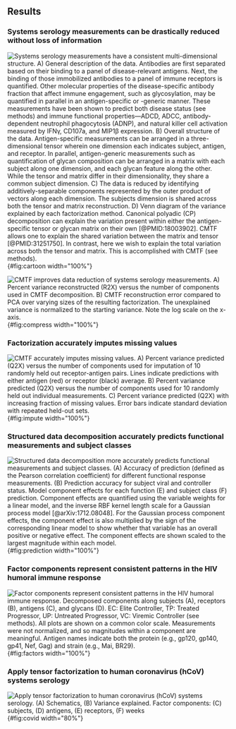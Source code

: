 ## Results

### Systems serology measurements can be drastically reduced without loss of information

![**Systems serology measurements have a consistent multi-dimensional structure.** A) General description of the data. Antibodies are first separated based on their binding to a panel of disease-relevant antigens. Next, the binding of those immobilized antibodies to a panel of immune receptors is quantified. Other molecular properties of the disease-specific antibody fraction that affect immune engagement, such as glycosylation, may be quantified in parallel in an antigen-specific or -generic manner. These measurements have been shown to predict both disease status (see methods) and immune functional properties—ADCD, ADCC, antibody-dependent neutrophil phagocytosis (ADNP), and natural killer cell activation measured by IFNγ, CD107a, and MIP1β expression. B) Overall structure of the data. Antigen-specific measurements can be arranged in a three-dimensional tensor wherein one dimension each indicates subject, antigen, and receptor. In parallel, antigen-generic measurements such as quantification of glycan composition can be arranged in a matrix with each subject along one dimension, and each glycan feature along the other. While the tensor and matrix differ in their dimensionality, they share a common subject dimension. C) The data is reduced by identifying additively-separable components represented by the outer product of vectors along each dimension. The subjects dimension is shared across both the tensor and matrix reconstruction. D) Venn diagram of the variance explained by each factorization method. Canonical polyadic (CP) decomposition can explain the variation present within either the antigen-specific tensor or glycan matrix on their own [@PMID:18003902]. CMTF allows one to explain the shared variation between the matrix and tensor [@PMID:31251750]. In contrast, here we wish to explain the total variation across both the tensor and matrix. This is accomplished with CMTF (see methods).](images/schematic.svg "Figure 1"){#fig:cartoon width="100%"}


![**CMTF improves data reduction of systems serology measurements.** A) Percent variance reconstructed (R2X) versus the number of components used in CMTF decomposition. B) CMTF reconstruction error compared to PCA over varying sizes of the resulting factorization. The unexplained variance is normalized to the starting variance. Note the log scale on the x-axis.](figure2.svg "Figure 2"){#fig:compress width="100%"}

### Factorization accurately imputes missing values

![**CMTF accurately imputes missing values.** A) Percent variance predicted (Q2X) versus the number of components used for imputation of 10 randomly held out receptor-antigen pairs. Lines indicate predictions with either antigen (red) or receptor (black) average. B) Percent variance predicted (Q2X) versus the number of components used for 10 randomly held out individual measurements. C) Percent variance predicted (Q2X) with increasing fraction of missing values. Error bars indicate standard deviation with repeated held-out sets.](figure3.svg "Figure 3"){#fig:impute width="100%"}

### Structured data decomposition accurately predicts functional measurements and subject classes

![**Structured data decomposition more accurately predicts functional measurements and subject classes.** (A) Accuracy of prediction (defined as the Pearson correlation coefficient) for different functional response measurements. (B) Prediction accuracy for subject viral and controller status. Model component effects for each function (E) and subject class (F) prediction. Component effects are quantified using the variable weights for a linear model, and the inverse RBF kernel length scale for a Gaussian process model [@arXiv:1712.08048]. For the Gaussian process component effects, the component effect is also multiplied by the sign of the corresponding linear model to show whether that variable has an overall positive or negative effect. The component effects are shown scaled to the largest magnitude within each model.](figure4.svg "Figure 4"){#fig:prediction width="100%"}

### Factor components represent consistent patterns in the HIV humoral immune response

![**Factor components represent consistent patterns in the HIV humoral immune response.** Decomposed components along subjects (A), receptors (B), antigens (C), and glycans (D). EC: Elite Controller, TP: Treated Progressor, UP: Untreated Progressor, VC: Viremic Controller (see methods). All plots are shown on a common color scale. Measurements were not normalized, and so magnitudes within a component are meaningful. Antigen names indicate both the protein (e.g., gp120, gp140, gp41, Nef, Gag) and strain (e.g., Mai, BR29).](figure5.svg "Figure 5"){#fig:factors width="100%"}

### Apply tensor factorization to human coronavirus (hCoV) systems serology 

![**Apply tensor factorization to human coronavirus (hCoV) systems serology.** (A) Schematics, (B) Variance explained. Factor components: (C) subjects, (D) antigens, (E) receptors, (F) weeks](figure6.svg "Figure 6"){#fig:covid width="80%"}
